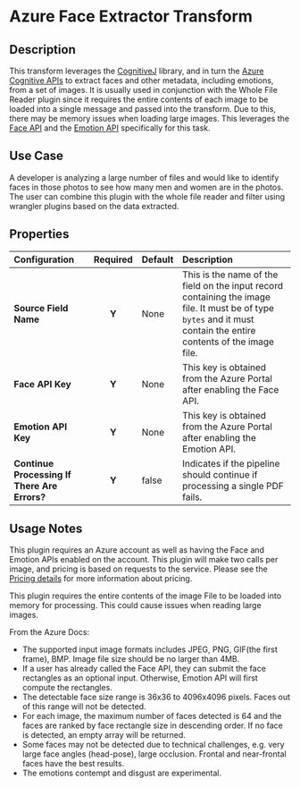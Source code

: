# Azure Face Extractor Transform


Description
-----------
This transform leverages the [CognitiveJ](https://github.com/CognitiveJ/cognitivej) library, and in turn the [Azure Cognitive APIs](https://azure.microsoft.com/en-us/services/cognitive-services/) to extract 
faces and other metadata, including emotions, from a set of images. It is usually used in conjunction with the Whole File Reader plugin since it requires the entire contents of each image to be loaded into a single message and passed into the transform. 
Due to this, there may be memory issues when loading large images. This leverages the [Face API](https://docs.microsoft.com/en-us/azure/cognitive-services/face/) and the [Emotion API](https://docs.microsoft.com/en-us/azure/cognitive-services/emotion/home) specifically for this task. 

Use Case
--------
A developer is analyzing a large number of files and would like to identify faces in those photos to see how many men and women are in the photos. The user can combine this plugin with the whole file reader and filter using wrangler plugins based on the data extracted.

Properties
----------
| Configuration | Required | Default | Description |
| :------------ | :------: | :------ | :---------- |
| **Source Field Name** | **Y** | None | This is the name of the field on the input record containing the image file. It must be of type ``bytes`` and it must contain the entire contents of the image file. |
| **Face API Key** | **Y** | None | This key is obtained from the Azure Portal after enabling the Face API. |
| **Emotion API Key** | **Y** | None | This key is obtained from the Azure Portal after enabling the Emotion API. |
| **Continue Processing If There Are Errors?** | **Y** | false | Indicates if the pipeline should continue if processing a single PDF fails. |

Usage Notes
-----------

This plugin requires an Azure account as well as having the Face and Emotion APIs enabled on the account. This plugin will make two calls per image, and pricing is based on requests to the service. Please see the [Pricing details](https://azure.microsoft.com/en-us/pricing/details/cognitive-services/) for more information about pricing.

This plugin requires the entire contents of the image File to be loaded into memory for processing. This could cause issues when reading large images.

From the Azure Docs:
* The supported input image formats includes JPEG, PNG, GIF(the first frame), BMP. Image file size should be no larger than 4MB. 
* If a user has already called the Face API, they can submit the face rectangles as an optional input. Otherwise, Emotion API will first compute the rectangles. 
* The detectable face size range is 36x36 to 4096x4096 pixels. Faces out of this range will not be detected. 
* For each image, the maximum number of faces detected is 64 and the faces are ranked by face rectangle size in descending order. If no face is detected, an empty array will be returned. 
* Some faces may not be detected due to technical challenges, e.g. very large face angles (head-pose), large occlusion. Frontal and near-frontal faces have the best results. 
* The emotions contempt and disgust are experimental.
  
